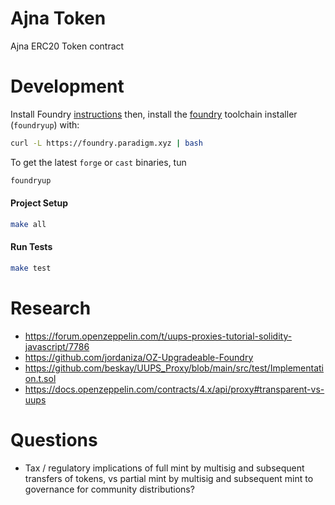# Ajna Token

Ajna ERC20 Token contract

# Development

Install Foundry [instructions](https://github.com/gakonst/foundry/blob/master/README.md#installation)  then, install the [foundry](https://github.com/gakonst/foundry) toolchain installer (`foundryup`) with:

```bash
curl -L https://foundry.paradigm.xyz | bash
```

To get the latest `forge` or `cast` binaries, tun

```bash
foundryup
```

#### Project Setup

```bash
make all
```

#### Run Tests

```bash
make test
```

<!-- TODO: Determine how to run off-chain integration tests -->

# Research
- https://forum.openzeppelin.com/t/uups-proxies-tutorial-solidity-javascript/7786 
- https://github.com/jordaniza/OZ-Upgradeable-Foundry
- https://github.com/beskay/UUPS_Proxy/blob/main/src/test/Implementation.t.sol
- https://docs.openzeppelin.com/contracts/4.x/api/proxy#transparent-vs-uups

# Questions
- Tax / regulatory implications of full mint by multisig and subsequent transfers of tokens, vs partial mint by multisig and subsequent mint to governance for community distributions?

